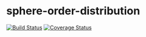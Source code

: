 sphere-order-distribution
=========================

[![Build Status](https://secure.travis-ci.org/hajoeichler/sphere-order-distribution.png?branch=master)](http://travis-ci.org/hajoeichler/sphere-order-distribution) [![Coverage Status](https://coveralls.io/repos/hajoeichler/sphere-order-distribution/badge.png?branch=master)](https://coveralls.io/r/hajoeichler/sphere-order-distribution?branch=master)